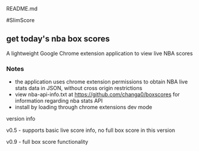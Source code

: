 README.md

#SlimScore

## get today's nba box scores

A lightweight Google Chrome extension application to view live NBA scores

### Notes
* the application uses chrome extension permissions to obtain NBA live stats data in JSON, without cross origin restrictions
* view nba-api-info.txt at https://github.com/changa0/boxscores for information regarding nba stats API
* install by loading through chrome extensions dev mode

version info

v0.5 - supports basic live score info, no full box score in this version

v0.9 - full box score functionality